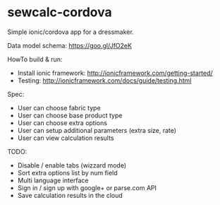 # sewcalc-cordova

Simple ionic/cordova app for a dressmaker.

Data model schema:
https://goo.gl/JfO2eK

HowTo build & run:
  * Install ionic framework: http://ionicframework.com/getting-started/
  * Testing: http://ionicframework.com/docs/guide/testing.html

Spec:
  * User can choose fabric type
  * User can choose base product type
  * User can choose extra options
  * User can setup additional parameters (extra size, rate)
  * User can view calculation results

TODO:
  * Disable / enable tabs (wizzard mode)
  * Sort extra options list by num field
  * Multi language interface
  * Sign in / sign up with google+ or parse.com API
  * Save calculation results in the cloud

  
  
  
